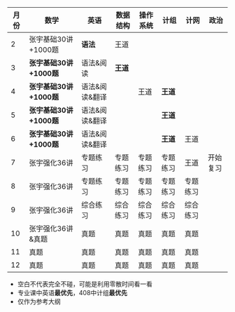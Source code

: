 | 月份 | 数学                    | 英语           | 数据结构 | 操作系统 | 计组     | 计网     | 政治     |
| ---- | ----------------------- | -------------- | -------- | -------- | -------- | -------- | -------- |
| 2    | 张宇基础30讲+1000题     | **语法**       | 王道     |          |          |          |          |
| 3    | **张宇基础30讲+1000题** | 语法&阅读      | **王道** |          |          |          |          |
| 4    | **张宇基础30讲+1000题** | 语法&阅读&翻译 |          | 王道     | **王道** |          |          |
| 5    | **张宇基础30讲+1000题** | 语法&阅读&翻译 |          |          | **王道** |          |          |
| 6    | **张宇基础30讲+1000题** | 语法&阅读&翻译 |          |          | **王道** | 王道     |          |
| 7    | 张宇强化36讲            | 专题练习       | 专题练习 | 专题练习 | 专题练习 | 王道     | 开始复习 |
| 8    | 张宇强化36讲            | 专题练习       | 专题练习 | 专题练习 | 专题练习 | 专题练习 |          |
| 9    | 张宇强化36讲            | 综合练习       | 综合练习 | 综合练习 | 综合练习 | 综合练习 |          |
| 10   | 张宇强化36讲&真题       | 真题           | 真题     | 真题     | 真题     | 真题     |          |
| 11   | 真题                    | 真题           | 真题     | 真题     | 真题     | 真题     |          |
| 12   | 真题                    | 真题           | 真题     | 真题     | 真题     | 真题     |          |

* 空白不代表完全不碰，可能是利用零散时间看一看
* 专业课中英语**最优先**，408中计组**最优先**
* 仅作为参考大纲

